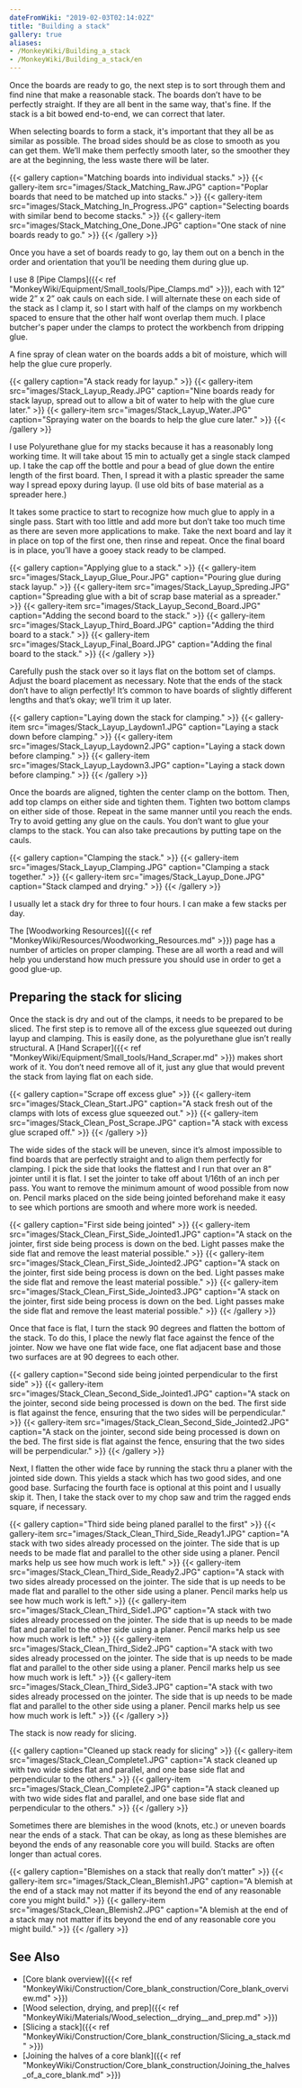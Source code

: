 ```yaml
---
dateFromWiki: "2019-02-03T02:14:02Z"
title: "Building a stack"
gallery: true
aliases:
- /MonkeyWiki/Building_a_stack
- /MonkeyWiki/Building_a_stack/en
---
```

Once the boards are ready to go, the next step is to sort through them and find nine that make a reasonable stack. The boards don’t have to be perfectly straight. If they are all bent in the same way, that's fine.  If the stack is a bit bowed end-to-end, we can correct that later. 

When selecting boards to form a stack, it's important that they all be as similar as possible. The broad sides should be as close to smooth as you can get them. We’ll make them perfectly smooth later, so the smoother they are at the beginning, the less waste there will be later.

{{< gallery  caption="Matching boards into individual stacks." >}}
{{< gallery-item src="images/Stack_Matching_Raw.JPG" caption="Poplar boards that need to be matched up into stacks." >}}
{{< gallery-item src="images/Stack_Matching_In_Progress.JPG" caption="Selecting boards with similar bend to become stacks." >}}
{{< gallery-item src="images/Stack_Matching_One_Done.JPG" caption="One stack of nine boards ready to go." >}}
{{< /gallery >}}



Once you have a set of boards ready to go, lay them out on a bench in the order and orientation that you’ll be needing them during glue up. 

I use 8 [Pipe Clamps]({{< ref "MonkeyWiki/Equipment/Small_tools/Pipe_Clamps.md" >}}), each with 12” wide 2” x 2” oak cauls on each side. I will alternate these on each side of the stack as I clamp it, so I start with half of the clamps on my workbench spaced to ensure that the other half wont overlap them much. I place butcher's paper under the clamps to protect the workbench from dripping glue.

A fine spray of clean water on the boards adds a bit of moisture, which will help the glue cure properly.

{{< gallery  caption="A stack ready for layup." >}}
{{< gallery-item src="images/Stack_Layup_Ready.JPG" caption="Nine boards ready for stack layup, spread out to allow a bit of water to help with the glue cure later." >}}
{{< gallery-item src="images/Stack_Layup_Water.JPG" caption="Spraying water on the boards to help the glue cure later." >}}
{{< /gallery >}}



I use Polyurethane glue for my stacks because it has a reasonably long working time. It will take about 15 min to actually get a single stack clamped up. I take the cap off the bottle and pour a bead of glue down the entire length of the first board. Then, I spread it with a plastic spreader the same way I spread epoxy during layup. (I use old bits of base material as a spreader here.) 

It takes some practice to start to recognize how much glue to apply in a single pass. Start with too little and add more but don’t take too much time as there are seven more applications to make. Take the next board and lay it in place on top of the first one, then rinse and repeat. Once the final board is in place, you’ll have a gooey stack ready to be clamped. 

{{< gallery  caption="Applying glue to a stack." >}}
{{< gallery-item src="images/Stack_Layup_Glue_Pour.JPG" caption="Pouring glue during stack layup." >}}
{{< gallery-item src="images/Stack_Layup_Spreding.JPG" caption="Spreading glue with a bit of scrap base material as a spreader." >}}
{{< gallery-item src="images/Stack_Layup_Second_Board.JPG" caption="Adding the second board to the stack." >}}
{{< gallery-item src="images/Stack_Layup_Third_Board.JPG" caption="Adding the third board to a stack." >}}
{{< gallery-item src="images/Stack_Layup_Final_Board.JPG" caption="Adding the final board to the stack." >}}
{{< /gallery >}}



Carefully push the stack over so it lays flat on the bottom set of clamps. Adjust the board placement as necessary. Note that the ends of the stack don’t have to align perfectly! It’s common to have boards of slightly different lengths and that’s okay; we’ll trim it up later.

{{< gallery  caption="Laying down the stack for clamping." >}}
{{< gallery-item src="images/Stack_Layup_Laydown1.JPG" caption="Laying a stack down before clamping." >}}
{{< gallery-item src="images/Stack_Layup_Laydown2.JPG" caption="Laying a stack down before clamping." >}}
{{< gallery-item src="images/Stack_Layup_Laydown3.JPG" caption="Laying a stack down before clamping." >}}
{{< /gallery >}}



Once the boards are aligned, tighten the center clamp on the bottom. Then, add top clamps on either side and tighten them. Tighten two bottom clamps on either side of those. Repeat in the same manner until you reach the ends. Try to avoid getting any glue on the cauls. You don’t want to glue your clamps to the stack. You can also take precautions by putting tape on the cauls.

{{< gallery  caption="Clamping the stack." >}}
{{< gallery-item src="images/Stack_Layup_Clamping.JPG" caption="Clamping a stack together." >}}
{{< gallery-item src="images/Stack_Layup_Done.JPG" caption="Stack clamped and drying." >}}
{{< /gallery >}}



I usually let a stack dry for three to four hours. I can make a few stacks per day.

The [Woodworking Resources]({{< ref "MonkeyWiki/Resources/Woodworking_Resources.md" >}}) page has a number of articles on proper clamping. These are all worth a read and will help you understand how much pressure you should use in order to get a good glue-up.





## Preparing the stack for slicing 
Once the stack is dry and out of the clamps, it needs to be prepared to be sliced. The first step is to remove all of the excess glue squeezed out during layup and clamping. This is easily done, as the polyurethane glue isn’t really structural. A [Hand Scraper]({{< ref "MonkeyWiki/Equipment/Small_tools/Hand_Scraper.md" >}}) makes short work of it. You don’t need remove all of it, just any glue that would prevent the stack from laying flat on each side.

{{< gallery  caption="Scrape off excess glue" >}}
{{< gallery-item src="images/Stack_Clean_Start.JPG" caption="A stack fresh out of the clamps with lots of excess glue squeezed out." >}}
{{< gallery-item src="images/Stack_Clean_Post_Scrape.JPG" caption="A stack with excess glue scraped off." >}}
{{< /gallery >}}



The wide sides of the stack will be uneven, since it’s almost impossible to find boards that are perfectly straight and to align them perfectly for clamping. I pick the side that looks the flattest and I run that over an 8” jointer until it is flat. I set the jointer to take off about 1/16th of an inch per pass. You want to remove the minimum amount of wood possible from now on. Pencil marks placed on the side being jointed beforehand make it easy to see which portions are smooth and where more work is needed. 

{{< gallery  caption="First side being jointed" >}}
{{< gallery-item src="images/Stack_Clean_First_Side_Jointed1.JPG" caption="A stack on the jointer, first side being process is down on the bed. Light passes make the side flat and remove the least material possible." >}}
{{< gallery-item src="images/Stack_Clean_First_Side_Jointed2.JPG" caption="A stack on the jointer, first side being process is down on the bed. Light passes make the side flat and remove the least material possible." >}}
{{< gallery-item src="images/Stack_Clean_First_Side_Jointed3.JPG" caption="A stack on the jointer, first side being process is down on the bed. Light passes make the side flat and remove the least material possible." >}}
{{< /gallery >}}



Once that face is flat, I turn the stack 90 degrees and flatten the bottom of the stack. To do this, I place the newly flat face against the fence of the jointer. Now we have one flat wide face, one flat adjacent base and those two surfaces are at 90 degrees to each other. 

{{< gallery  caption="Second side being jointed perpendicular to the first side" >}}
{{< gallery-item src="images/Stack_Clean_Second_Side_Jointed1.JPG" caption="A stack on the jointer, second side being processed is down on the bed. The first side is flat against the fence, ensuring that the two sides will be perpendicular." >}}
{{< gallery-item src="images/Stack_Clean_Second_Side_Jointed2.JPG" caption="A stack on the jointer, second side being processed is down on the bed. The first side is flat against the fence, ensuring that the two sides will be perpendicular." >}}
{{< /gallery >}}



Next, I flatten the other wide face by running the stack thru a planer with the jointed side down. This yields a stack which has two good sides, and one good base. Surfacing the fourth face is optional at this point and I usually skip it. Then, I take the stack over to my chop saw and trim the ragged ends square, if necessary. 

{{< gallery  caption="Third side being planed parallel to the first" >}}
{{< gallery-item src="images/Stack_Clean_Third_Side_Ready1.JPG" caption="A stack with two sides already processed on the jointer. The side that is up needs to be made flat and parallel to the other side using a planer. Pencil marks help us see how much work is left." >}}
{{< gallery-item src="images/Stack_Clean_Third_Side_Ready2.JPG" caption="A stack with two sides already processed on the jointer. The side that is up needs to be made flat and parallel to the other side using a planer. Pencil marks help us see how much work is left." >}}
{{< gallery-item src="images/Stack_Clean_Third_Side1.JPG" caption="A stack with two sides already processed on the jointer. The side that is up needs to be made flat and parallel to the other side using a planer. Pencil marks help us see how much work is left." >}}
{{< gallery-item src="images/Stack_Clean_Third_Side2.JPG" caption="A stack with two sides already processed on the jointer. The side that is up needs to be made flat and parallel to the other side using a planer. Pencil marks help us see how much work is left." >}}
{{< gallery-item src="images/Stack_Clean_Third_Side3.JPG" caption="A stack with two sides already processed on the jointer. The side that is up needs to be made flat and parallel to the other side using a planer. Pencil marks help us see how much work is left." >}}
{{< /gallery >}}



The stack is now ready for slicing.

{{< gallery  caption="Cleaned up stack ready for slicing" >}}
{{< gallery-item src="images/Stack_Clean_Complete1.JPG" caption="A stack cleaned up with two wide sides flat and parallel, and one base side flat and perpendicular to the others." >}}
{{< gallery-item src="images/Stack_Clean_Complete2.JPG" caption="A stack cleaned up with two wide sides flat and parallel, and one base side flat and perpendicular to the others." >}}
{{< /gallery >}}



Sometimes there are blemishes in the wood (knots, etc.) or uneven boards near the ends of a stack. That can be okay, as long as these blemishes are beyond the ends of any reasonable core you will build. Stacks are often longer than actual cores.

{{< gallery  caption="Blemishes on a stack that really don’t matter" >}}
{{< gallery-item src="images/Stack_Clean_Blemish1.JPG" caption="A blemish at the end of a stack may not matter if its beyond the end of any reasonable core you might build." >}}
{{< gallery-item src="images/Stack_Clean_Blemish2.JPG" caption="A blemish at the end of a stack may not matter if its beyond the end of any reasonable core you might build." >}}
{{< /gallery >}}






## See Also 
- [Core blank overview]({{< ref "MonkeyWiki/Construction/Core_blank_construction/Core_blank_overview.md" >}})
- [Wood selection, drying, and prep]({{< ref "MonkeyWiki/Materials/Wood_selection__drying__and_prep.md" >}})
- [Slicing a stack]({{< ref "MonkeyWiki/Construction/Core_blank_construction/Slicing_a_stack.md" >}})
- [Joining the halves of a core blank]({{< ref "MonkeyWiki/Construction/Core_blank_construction/Joining_the_halves_of_a_core_blank.md" >}})



